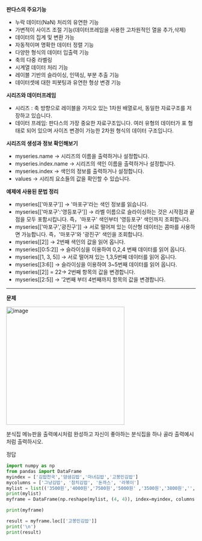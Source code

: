 **판다스의 주요기능**

+ 누락 데이터(NaN) 처리의 유연한 기능
+ 가변적이 사이즈 조절 기능(데이터프레임을 사용한 고차원적인 열을 추가,삭제)
+ 데이터의 집계 및 변환 가능
+ 자동적이며 명확한 데이터 정렬 기능
+ 다양한 형식의 데이터 입출력 기능
+ 축의 다중 라벨링
+ 시계열 데이터 처리 기능
+ 레이블 기반의 슬라이싱, 인덱싱, 부분 추출 기능
+ 데이터셋에 대한 피봇팅과 유연한 형상 변경 기능


**시리즈와 데이터프레임**

+ 시리즈 : 축 방향으로 레이블을 가지오 있는 1차원 배열로서, 동일한 자료구조를 저장하고 있습니다.
+ 데이터 프레임: 판다스의 가장 중요한 자료구조입니다. 여러 유형의 데이터가 표 형태로 되어 있으며 사이즈 변경이 가능한 2차원 형식의 데이터 구조입니다.


**시리즈의 생성과 정보 확인해보기**

+ myseries.name  -> 시리즈의 이름을 출력하거나 설정합니다.
+ myseries.index.name -> 시리즈의 색인 이름을 출력하거나 설정합니다.
+ myseries.index -> 색인의 정보를 출력하거나 설정합니다.
+ values -> 시리즤 요소들의 값을 확인할 수 있습니다.

**예제에 사용된 문법 정리**

+ myseries[['마포구']] -> '마포구'라는 색인 정보를 읽습니다.
+ myseries[['마포구':'영등포구']] -> 라벨 이름으로 슬라이싱하는 것은 시작점과 끝점을 모두 포함시킵니다. 즉，'마포구' 색인부터 '영등포구' 색인까지 조회합니다.
+ myseries[['마포구','광진구']] -> 서로 떨어져 있는 이산형 데이터는 콤마를 사용하면 가능합니다. 즉，'마포구'와 '광진구' 색인을 조회합니다.
+ myseries[[2]] -> 2번째 색인의 값을 읽어 옵니다.
+ myseries[[0:5:2]] -> 슬라이싱을 이용하여 0,2,4 번째 데이터를 읽어 옵니다.
+ myseries[[1, 3, 5]] -> 서로 떨어져 있는 1,3,5번째 데이터를 읽어 옵니다.
+ myseries[[3:6]] -> 슬라이싱을 이용하여 3~5번째 데이터를 읽어 옵니다.
+ myseries[[2]] = 22-> 2번째 항목의 값을 변경합니다.
+ myseries[[2:5]] -> '2번째 부터 4번째까지 항목의 값을 변경합니다.
 ----------------------------------------------
 **문제**
 
 
<img width="314" alt="image" src="https://user-images.githubusercontent.com/101916929/204133589-9829f7a6-4619-4f81-b16f-9e83becfb1f3.png">


분식집 메뉴판을 출력예시처럼 완성하고 자신이 좋아하는 분식집을 하나 골라 출력예시처럼 출력하시오.

정답


```python
import numpy as np
from pandas import DataFrame
myindex = ['김밥천국','얌샘김밥','마녀김밥','고봉민김밥']
mycolumns = ['그냥김밥', '참치김밥', '돈까스', '라볶이']
mylist = list(('3500원','4000원','7500원','5000원' ,'3500원','3800원','','5800원','3900원','4800원','','','3500 원','4500 원','8000 원','6500 원'))
print(mylist)
myframe = DataFrame(np.reshape(mylist, (4, 4)), index=myindex, columns = mycolumns)

print(myframe)

result = myframe.loc[['고봉민김밥']]
print('\n')
print(result)
```
